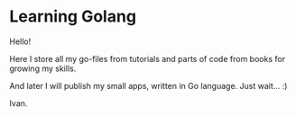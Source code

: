 # Learning Golang

Hello! 

Here I store all my go-files from tutorials and parts of code from books for growing my skills.

And later I will publish my small apps, written in Go language. Just wait... :)

Ivan.

